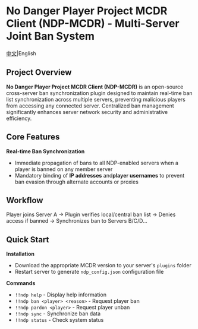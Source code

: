 # No Danger Player Project MCDR Client (NDP-MCDR) - Multi-Server Joint Ban System
[中文](https://github.com/No-Danger-Player-Project/NDP-MCDR/blob/main/README_CN.md)|English

## Project Overview
​**No Danger Player Project MCDR Client (NDP-MCDR)​**​ is an open-source cross-server ban synchronization plugin designed to maintain real-time ban list synchronization across multiple servers, preventing malicious players from accessing any connected server. Centralized ban management significantly enhances server network security and administrative efficiency.

## Core Features
​**Real-time Ban Synchronization**​
- Immediate propagation of bans to all NDP-enabled servers when a player is banned on any member server
- Mandatory binding of ​**IP addresses**​ and ​**player usernames**​ to prevent ban evasion through alternate accounts or proxies

## Workflow
Player joins Server A → Plugin verifies local/central ban list → Denies access if banned → Synchronizes ban to Servers B/C/D...

## Quick Start
​**Installation**​
- Download the appropriate MCDR version to your server's `plugins` folder
- Restart server to generate `ndp_config.json` configuration file

​**Commands**​
- `!!ndp help` - Display help information
- `!!ndp ban <player> <reason>` - Request player ban
- `!!ndp pardon <player>` - Request player unban
- `!!ndp sync` - Synchronize ban data
- `!!ndp status` - Check system status
